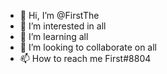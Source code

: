 - 👋 Hi, I’m @FirstThe
- 👀 I’m interested in all
- 🌱 I’m learning all
- 💞️ I’m looking to collaborate on all
- 📫 How to reach me First#8804

<!---
FirstThe/FirstThe is a ✨ special ✨ repository because its `README.md` (this file) appears on your GitHub profile.
You can click the Preview link to take a look at your changes.
--->
